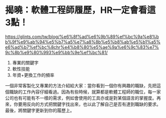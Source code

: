 # 揭曉：軟體工程師履歷，HR一定會看這3點！

https://glints.com/tw/blog/%e6%8f%ad%e6%9b%89%ef%bc%9a%e8%bb%9f%e9%ab%94%e5%b7%a5%e7%a8%8b%e5%b8%ab%e5%b1%a5%e6%ad%b7%ef%bc%8chr%e4%b8%80%e5%ae%9a%e6%9c%83%e7%9c%8b%e9%80%993%e9%bb%9e%ef%bc%81/

1. 專業的關鍵字
2. 軟性技能
3. 年資+更換工作的頻率

一個非常客製化又專業的方法介紹給大家：當你看到一個你有興趣的職缺，先把這個職缺的工作內容仔細看過。因為有些時候，就算都是軟體工程師的職位，每一家公司也有可能有不一樣的需求，例如會使用的工具亦或是對某個語言的掌握度。再來，你要用反向的方式把關鍵字找出來，也以此了解自己是否有達到職缺的要求。最後，將關鍵字更新到你的履歷上。

